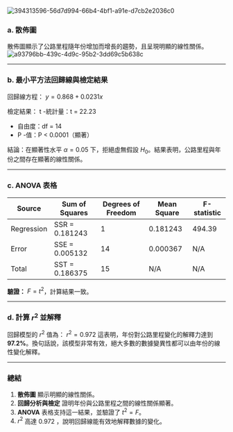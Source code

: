 ![394313596-56d7d994-66b4-4bf1-a91e-d7cb2e2036c0](https://github.com/user-attachments/assets/cb5182ac-f91c-4fbb-8ea4-b6528fa1809b)

### a. 散佈圖
散佈圖顯示了公路里程隨年份增加而增長的趨勢，且呈現明顯的線性關係。
![a93796bb-439c-4d9c-95b2-3dd69c5b638c](https://github.com/user-attachments/assets/434518b4-57fb-43f0-b2da-8e7e4626d3d2)

---
### b. 最小平方法回歸線與檢定結果
回歸線方程：
$y = 0.868 + 0.0231x$

檢定結果：
 t -統計量：t = 22.23 
- 自由度：df = 14
- P -值：P < 0.0001（顯著）

結論：在顯著性水平 $\alpha = 0.05$ 下，拒絕虛無假設 $H_0$。結果表明，公路里程與年份之間存在顯著的線性關係。

---

### c. ANOVA 表格

| Source      | Sum of Squares | Degrees of Freedom | Mean Square      | F-statistic |
|-------------|----------------|--------------------|------------------|-------------|
| Regression  |  SSR = 0.181243  |  1               | 0.181243       |  494.39 |
| Error       |  SSE = 0.005132  | 14             |  0.000367       | N/A         |
| Total       |  SST = 0.186375  |  15             | N/A              | N/A         |

**驗證：**
$F = t^2$，計算結果一致。

---

### d. 計算 $r^2$ 並解釋
回歸模型的 $r^2$ 值為：
$r^2 = 0.972$
這表明，年份對公路里程變化的解釋力達到 **97.2%**。換句話說，該模型非常有效，絕大多數的數據變異性都可以由年份的線性變化解釋。

---

### 總結
1. **散佈圖** 顯示明顯的線性關係。
2. **回歸分析與檢定** 證明年份與公路里程之間的線性關係顯著。
3. **ANOVA** 表格支持這一結果，並驗證了 $t^2 = F$。
4. $r^2$ 高達 0.972 ，說明回歸線能有效地解釋數據的變化。
